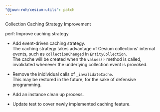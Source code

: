 ```yaml
---
"@juun-roh/cesium-utils": patch
---
```


Collection Caching Strategy Improvement

perf: Improve caching strategy

* Add event-driven caching strategy.  
The caching strategy takes advantage of
Cesium collections' internal events,
such as `collectionChanged` in `EntityCollection`.  
The cache will be created when the `values()` method is called,
invalidated whenever the underlying collection event is provoked.

* Remove the inidividual calls of `_invalidateCache`.  
This may be restored in the future, for the sake of defensive programming.

* Add an instance clean up process.

* Update test to cover newly implemented caching feature.
